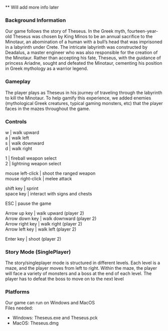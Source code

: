 ** Will add more info later

### Background Information

Our game follows the story of Theseus. In the Greek myth, fourteen-year-old Theseus was chosen by King Minos to be an annual sacrifice to the Minotaur, an abomination of a human with a bull’s head that was imprisoned in a labyrinth under Crete. The intricate labyrinth was constructed by Deadalus, a master engineer who was also responsible for the creation of the Minotaur. Rather than accepting his fate, Theseus, with the guidance of princess Ariadne, sought and defeated the Minotaur, cementing his position in Greek mythology as a warrior legend.

### Gameplay

The player plays as Theseus in his journey of traveling through the labyrinth to kill the Minotaur. To help gamify this experience, we added enemies (mythological Greek creatures, typical gaming monsters, etc) that the player faces in the mazes throughout the game.

### Controls

w | walk upward<br>
a | walk left<br>
s | walk downward<br>
d | walk right<br>

1 | fireball weapon select<br>
2 | lightning weapon select<br>

mouse left-click | shoot the ranged weapon<br>
mouse right-click | melee attack

shift key | sprint<br>
space key | interact with signs and chests<br>

ESC | pause the game<br>

Arrow up key | walk upward (player 2)<br>
Arrow down key | walk downward (player 2)<br>
Arrow right key | walk right (player 2)<br>
Arrow left key | walk left (player 2)<br>

Enter key | shoot (player 2)<br>

### Story Mode (SinglePlayer)
The story/singleplayer mode is structured in different levels. Each level is a maze, and the player moves from left to right. Within the maze, the player will face a variety of monsters and a boss at the end of each level. The player has to defeat the boss to move on to the next level

### Platforms
Our game can run on Windows and MacOS<br>
Files needed:<br>
- Windows: Theseus.exe and Theseus.pck <br>
- MacOS: Theseus.dmg
